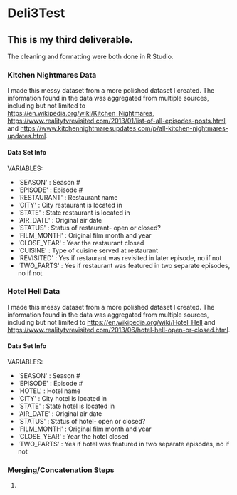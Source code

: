 # Deli3Test

## This is my third deliverable.
The cleaning and formatting were both done in R Studio.


### Kitchen Nightmares Data
I made this messy dataset from a more polished dataset I created. The information found in the data was aggregated from multiple sources, including but not limited to https://en.wikipedia.org/wiki/Kitchen_Nightmares, https://www.realitytvrevisited.com/2013/01/list-of-all-episodes-posts.html, and https://www.kitchennightmaresupdates.com/p/all-kitchen-nightmares-updates.html.

#### Data Set Info
VARIABLES:
* 'SEASON' : Season #
* 'EPISODE' : Episode #
* 'RESTAURANT' : Restaurant name
* 'CITY' : City restaurant is located in
* 'STATE' : State restaurant is located in
* 'AIR_DATE' : Original air date
* 'STATUS' : Status of restaurant- open or closed?
* 'FILM_MONTH' : Original film month and year
* 'CLOSE_YEAR' : Year the restaurant closed
* 'CUISINE' : Type of cuisine served at restaurant
* 'REVISITED' : Yes if restaurant was revisited in later episode, no if not
* 'TWO_PARTS' : Yes if restaurant was featured in two separate episodes, no if not

### Hotel Hell Data
I made this messy dataset from a more polished dataset I created. The information found in the data was aggregated from multiple sources, including but not limited to https://en.wikipedia.org/wiki/Hotel_Hell and https://www.realitytvrevisited.com/2013/06/hotel-hell-open-or-closed.html.

#### Data Set Info
VARIABLES:
* 'SEASON' : Season #
* 'EPISODE' : Episode #
* 'HOTEL' : Hotel name
* 'CITY' : City hotel is located in
* 'STATE' : State hotel is located in
* 'AIR_DATE' : Original air date
* 'STATUS' : Status of hotel- open or closed?
* 'FILM_MONTH' : Original film month and year
* 'CLOSE_YEAR' : Year the hotel closed
* 'TWO_PARTS' : Yes if hotel was featured in two separate episodes, no if not

### Merging/Concatenation Steps
1.
